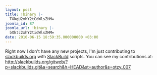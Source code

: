 ```yaml
---
layout: post
title: !binary |-
  TXkgU2xhY2tCdWlsZHM=
joomla_id: 87
joomla_url: !binary |-
  bXktc2xhY2tidWlsZHM=
date: 2010-06-15 18:59:35.000000000 +03:00
---
```

<p>Right now I don't have any new projects, I'm just contributing to <a href="http://slackbuilds.org/" target="_blank">slackbuilds.org</a> with <a href="http://slackwiki.org/SlackBuild_Scripts" target="_blank">SlackBuild</a> scripts. You can see my contributions at: <a href="http://slackbuilds.org/gitweb/?p=slackbuilds.git&amp;a=search&amp;h=HEAD&amp;st=author&amp;s=otzy_007" target="_blank">http://slackbuilds.org/gitweb/?p=slackbuilds.git&amp;a=search&amp;h=HEAD&amp;st=author&amp;s=otzy_007</a></p>
